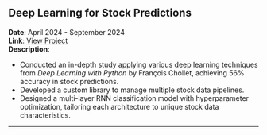 ## Deep Learning for Stock Predictions
**Date**: April 2024 - September 2024  
**Link**: [View Project](#)  
**Description**:  
- Conducted an in-depth study applying various deep learning techniques from *Deep Learning with Python* by François Chollet, achieving 56% accuracy in stock predictions.
- Developed a custom library to manage multiple stock data pipelines.
- Designed a multi-layer RNN classification model with hyperparameter optimization, tailoring each architecture to unique stock data characteristics.

---
